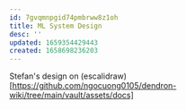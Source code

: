 ```yaml
---
id: 7gvqmnpgid74pmbrww8z1oh
title: ML System Design
desc: ''
updated: 1659354429443
created: 1658698236203
---
```


Stefan's design on (escalidraw)[https://github.com/ngocuong0105/dendron-wiki/tree/main/vault/assets/docs]